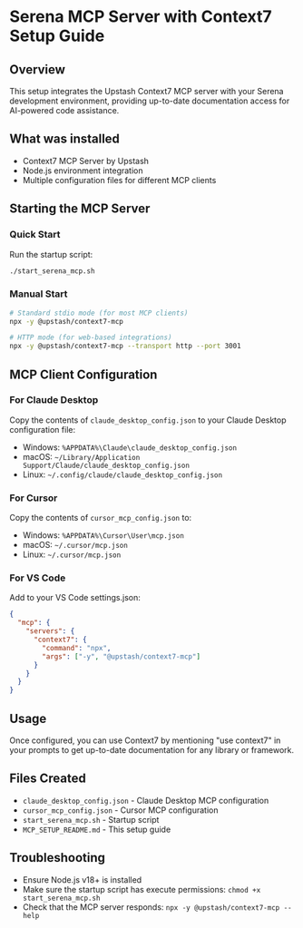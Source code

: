 # Serena MCP Server with Context7 Setup Guide

## Overview
This setup integrates the Upstash Context7 MCP server with your Serena development environment, providing up-to-date documentation access for AI-powered code assistance.

## What was installed
- Context7 MCP Server by Upstash
- Node.js environment integration
- Multiple configuration files for different MCP clients

## Starting the MCP Server

### Quick Start
Run the startup script:
```bash
./start_serena_mcp.sh
```

### Manual Start
```bash
# Standard stdio mode (for most MCP clients)
npx -y @upstash/context7-mcp

# HTTP mode (for web-based integrations)
npx -y @upstash/context7-mcp --transport http --port 3001
```

## MCP Client Configuration

### For Claude Desktop
Copy the contents of `claude_desktop_config.json` to your Claude Desktop configuration file:
- Windows: `%APPDATA%\Claude\claude_desktop_config.json`
- macOS: `~/Library/Application Support/Claude/claude_desktop_config.json`
- Linux: `~/.config/claude/claude_desktop_config.json`

### For Cursor
Copy the contents of `cursor_mcp_config.json` to:
- Windows: `%APPDATA%\Cursor\User\mcp.json`
- macOS: `~/.cursor/mcp.json`
- Linux: `~/.cursor/mcp.json`

### For VS Code
Add to your VS Code settings.json:
```json
{
  "mcp": {
    "servers": {
      "context7": {
        "command": "npx",
        "args": ["-y", "@upstash/context7-mcp"]
      }
    }
  }
}
```

## Usage
Once configured, you can use Context7 by mentioning "use context7" in your prompts to get up-to-date documentation for any library or framework.

## Files Created
- `claude_desktop_config.json` - Claude Desktop MCP configuration
- `cursor_mcp_config.json` - Cursor MCP configuration  
- `start_serena_mcp.sh` - Startup script
- `MCP_SETUP_README.md` - This setup guide

## Troubleshooting
- Ensure Node.js v18+ is installed
- Make sure the startup script has execute permissions: `chmod +x start_serena_mcp.sh`
- Check that the MCP server responds: `npx -y @upstash/context7-mcp --help`